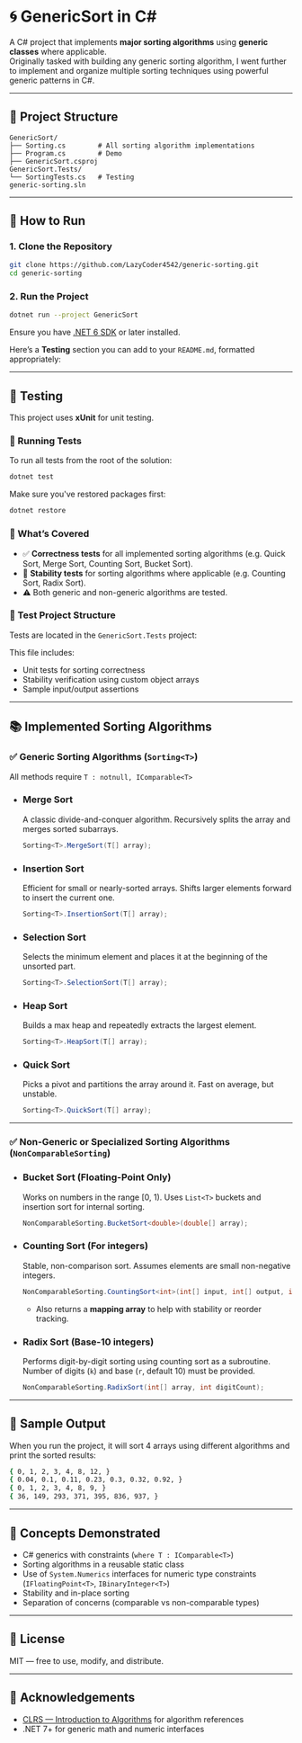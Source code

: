 # 🌀 GenericSort in C#

A C# project that implements **major sorting algorithms** using **generic classes** where applicable.  
Originally tasked with building any generic sorting algorithm, I went further to implement and organize multiple sorting techniques using powerful generic patterns in C#.

---

## 📁 Project Structure

```
GenericSort/
├── Sorting.cs        # All sorting algorithm implementations
├── Program.cs        # Demo
├── GenericSort.csproj
GenericSort.Tests/
└── SortingTests.cs   # Testing
generic-sorting.sln

```
---

## 🚀 How to Run

### 1. Clone the Repository

```bash
git clone https://github.com/LazyCoder4542/generic-sorting.git
cd generic-sorting
````

### 2. Run the Project

```bash
dotnet run --project GenericSort
```

Ensure you have [.NET 6 SDK](https://dotnet.microsoft.com/en-us/download) or later installed.

Here’s a **Testing** section you can add to your `README.md`, formatted appropriately:

---

## 🧪 Testing

This project uses **xUnit** for unit testing.

### 🏁 Running Tests

To run all tests from the root of the solution:

```bash
dotnet test
```

Make sure you've restored packages first:

```bash
dotnet restore
```

### 🧠 What’s Covered

* ✅ **Correctness tests** for all implemented sorting algorithms (e.g. Quick Sort, Merge Sort, Counting Sort, Bucket Sort).
* 🔁 **Stability tests** for sorting algorithms where applicable (e.g. Counting Sort, Radix Sort).
* ⚠️ Both generic and non-generic algorithms are tested.

### 📂 Test Project Structure

Tests are located in the `GenericSort.Tests` project:

This file includes:

* Unit tests for sorting correctness
* Stability verification using custom object arrays
* Sample input/output assertions

---

## 📚 Implemented Sorting Algorithms

### ✅ Generic Sorting Algorithms (`Sorting<T>`)

All methods require `T : notnull, IComparable<T>`

* ### Merge Sort

  A classic divide-and-conquer algorithm. Recursively splits the array and merges sorted subarrays.

  ```csharp
  Sorting<T>.MergeSort(T[] array);
  ```

* ### Insertion Sort

  Efficient for small or nearly-sorted arrays. Shifts larger elements forward to insert the current one.

  ```csharp
  Sorting<T>.InsertionSort(T[] array);
  ```

* ### Selection Sort

  Selects the minimum element and places it at the beginning of the unsorted part.

  ```csharp
  Sorting<T>.SelectionSort(T[] array);
  ```

* ### Heap Sort

  Builds a max heap and repeatedly extracts the largest element.

  ```csharp
  Sorting<T>.HeapSort(T[] array);
  ```

* ### Quick Sort

  Picks a pivot and partitions the array around it. Fast on average, but unstable.

  ```csharp
  Sorting<T>.QuickSort(T[] array);
  ```

---

### ✅ Non-Generic or Specialized Sorting Algorithms (`NonComparableSorting`)

* ### Bucket Sort (Floating-Point Only)

  Works on numbers in the range \[0, 1). Uses `List<T>` buckets and insertion sort for internal sorting.

  ```csharp
  NonComparableSorting.BucketSort<double>(double[] array);
  ```

* ### Counting Sort (For integers)

  Stable, non-comparison sort. Assumes elements are small non-negative integers.

  ```csharp
  NonComparableSorting.CountingSort<int>(int[] input, int[] output, int maxValue);
  ```

  * Also returns a **mapping array** to help with stability or reorder tracking.

* ### Radix Sort (Base-10 integers)

  Performs digit-by-digit sorting using counting sort as a subroutine.
  Number of digits (`k`) and base (`r`, default 10) must be provided.

  ```csharp
  NonComparableSorting.RadixSort(int[] array, int digitCount);
  ```

---

## 🧪 Sample Output

When you run the project, it will sort 4 arrays using different algorithms and print the sorted results:

```bash
{ 0, 1, 2, 3, 4, 8, 12, }
{ 0.04, 0.1, 0.11, 0.23, 0.3, 0.32, 0.92, }
{ 0, 1, 2, 3, 4, 8, 9, }
{ 36, 149, 293, 371, 395, 836, 937, }
```

---

## 🧠 Concepts Demonstrated

* C# generics with constraints (`where T : IComparable<T>`)
* Sorting algorithms in a reusable static class
* Use of `System.Numerics` interfaces for numeric type constraints (`IFloatingPoint<T>`, `IBinaryInteger<T>`)
* Stability and in-place sorting
* Separation of concerns (comparable vs non-comparable types)

---

## 📜 License

MIT — free to use, modify, and distribute.

---

## 🙌 Acknowledgements

* [CLRS — Introduction to Algorithms](https://mitpress.mit.edu/9780262046305/introduction-to-algorithms/) for algorithm references
* .NET 7+ for generic math and numeric interfaces


